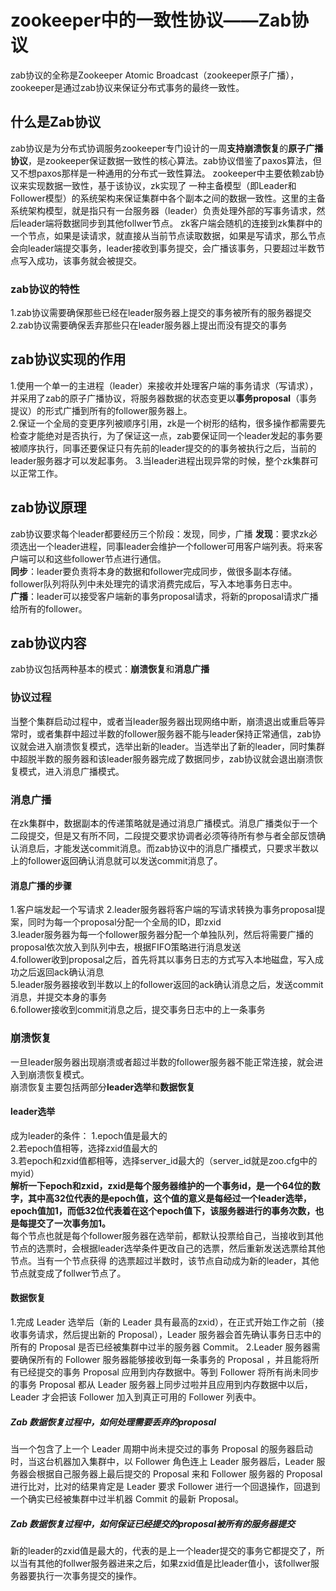 # zookeeper中的一致性协议——Zab协议
  zab协议的全称是Zookeeper Atomic Broadcast（zookeeper原子广播），zookeeper是通过zab协议来保证分布式事务的最终一致性。
## 什么是Zab协议
  zab协议是为分布式协调服务zookeeper专门设计的一周**支持崩溃恢复**的**原子广播协议**，是zookeeper保证数据一致性的核心算法。zab协议借鉴了paxos算法，但又不想paxos那样是一种通用的分布式一致性算法。
  zookeeper中主要依赖zab协议来实现数据一致性，基于该协议，zk实现了 一种主备模型（即Leader和Follower模型）的系统架构来保证集群中各个副本之间的数据一致性。这里的主备系统架构模型，就是指只有一台服务器（leader）负责处理外部的写事务请求，然后leader端将数据同步到其他follwer节点。
  zk客户端会随机的连接到zk集群中的一个节点，如果是读请求，就直接从当前节点读取数据，如果是写请求，那么节点会向leader端提交事务，leader接收到事务提交，会广播该事务，只要超过半数节点写入成功，该事务就会被提交。

### zab协议的特性
  1.zab协议需要确保那些已经在leader服务器上提交的事务被所有的服务器提交  
  2.zab协议需要确保丢弃那些只在leader服务器上提出而没有提交的事务  

## zab协议实现的作用
1.使用一个单一的主进程（leader）来接收并处理客户端的事务请求（写请求），并采用了zab的原子广播协议，将服务器数据的状态变更以**事务proposal**（事务提议）的形式广播到所有的follower服务器上。  
2.保证一个全局的变更序列被顺序引用，zk是一个树形的结构，很多操作都需要先检查才能绝对是否执行，为了保证这一点，zab要保证同一个leader发起的事务要被顺序执行，同事还要保证只有先前的leader提交的的事务被执行之后，当前的leader服务器才可以发起事务。
3.当leader进程出现异常的时候，整个zk集群可以正常工作。
## zab协议原理
  zab协议要求每个leader都要经历三个阶段：发现，同步，广播
**发现**：要求zk必须选出一个leader进程，同事leader会维护一个follower可用客户端列表。将来客户端可以和这些follower节点进行通信。  
**同步**：leader要负责将本身的数据和follower完成同步，做很多副本存储。follower队列将队列中未处理完的请求消费完成后，写入本地事务日志中。  
**广播**：leader可以接受客户端新的事务proposal请求，将新的proposal请求广播给所有的follower。  

## zab协议内容
zab协议包括两种基本的模式：**崩溃恢复**和**消息广播**  
### 协议过程
  当整个集群启动过程中，或者当leader服务器出现网络中断，崩溃退出或重启等异常时，或者集群中超过半数的follower服务器不能与leader保持正常通信，zab协议就会进入崩溃恢复模式，选举出新的leader。当选举出了新的leader，同时集群中超脱半数的服务器和该leader服务器完成了数据同步，zab协议就会退出崩溃恢复模式，进入消息广播模式。
### 消息广播
  在zk集群中，数据副本的传递策略就是通过消息广播模式。消息广播类似于一个二段提交，但是又有所不同，二段提交要求协调者必须等待所有参与者全部反馈确认消息后，才能发送commit消息。而zab协议中的消息广播模式，只要求半数以上的follower返回确认消息就可以发送commit消息了。
#### 消息广播的步骤
1.客户端发起一个写请求
2.leader服务器将客户端的写请求转换为事务proposal提案，同时为每一个proposal分配一个全局的ID，即zxid  
3.leader服务器为每一个follower服务器分配一个单独队列，然后将需要广播的proposal依次放入到队列中去，根据FIFO策略进行消息发送  
4.follower收到proposal之后，首先将其以事务日志的方式写入本地磁盘，写入成功之后返回ack确认消息  
5.leader服务器接收到半数以上的follower返回的ack确认消息之后，发送commit消息，并提交本身的事务  
6.follower接收到commit消息之后，提交事务日志中的上一条事务  

### 崩溃恢复
  一旦leader服务器出现崩溃或者超过半数的follower服务器不能正常连接，就会进入到崩溃恢复模式。  
  崩溃恢复主要包括两部分**leader选举**和**数据恢复**  
#### leader选举
  成为leader的条件：
  1.epoch值是最大的  
  2.若epoch值相等，选择zxid值最大的  
  3.若epoch和zxid值都相等，选择server_id最大的（server_id就是zoo.cfg中的myid）  
  **解析一下epoch和zxid，zxid是每个服务器维护的一个事务id，是一个64位的数字，其中高32位代表的是epoch值，这个值的意义是每经过一个leader选举，epoch值加1，而低32位代表着在这个epoch值下，该服务器进行的事务次数，也是每提交了一次事务加1。**  
  每个节点也就是每个follower服务器在选举前，都默认投票给自己，当接收到其他节点的选票时，会根据leader选举条件更改自己的选票，然后重新发送选票给其他节点。当有一个节点获得 的选票超过半数时，该节点自动成为新的leader，其他节点就变成了follwer节点了。  
#### 数据恢复
  1.完成 Leader 选举后（新的 Leader 具有最高的zxid），在正式开始工作之前（接收事务请求，然后提出新的 Proposal），Leader 服务器会首先确认事务日志中的所有的 Proposal 是否已经被集群中过半的服务器 Commit。
  2.Leader 服务器需要确保所有的 Follower 服务器能够接收到每一条事务的 Proposal ，并且能将所有已经提交的事务 Proposal 应用到内存数据中。等到 Follower 将所有尚未同步的事务 Proposal 都从 Leader 服务器上同步过啦并且应用到内存数据中以后，Leader 才会把该 Follower 加入到真正可用的 Follower 列表中。
##### Zab 数据恢复过程中，如何处理需要丢弃的proposal
  当一个包含了上一个 Leader 周期中尚未提交过的事务 Proposal 的服务器启动时，当这台机器加入集群中，以 Follower 角色连上 Leader 服务器后，Leader 服务器会根据自己服务器上最后提交的 Proposal 来和 Follower 服务器的 Proposal 进行比对，比对的结果肯定是 Leader 要求 Follower 进行一个回退操作，回退到一个确实已经被集群中过半机器 Commit 的最新 Proposal。
##### Zab 数据恢复过程中，如何保证已经提交的proposal被所有的服务器提交
  新的leader的zxid值是最大的，代表的是上一个leader提交的事务它都提交了，所以当有其他的follwer服务器进来之后，如果zxid值是比leader值小，该follwer服务器要执行一次事务提交的操作。
